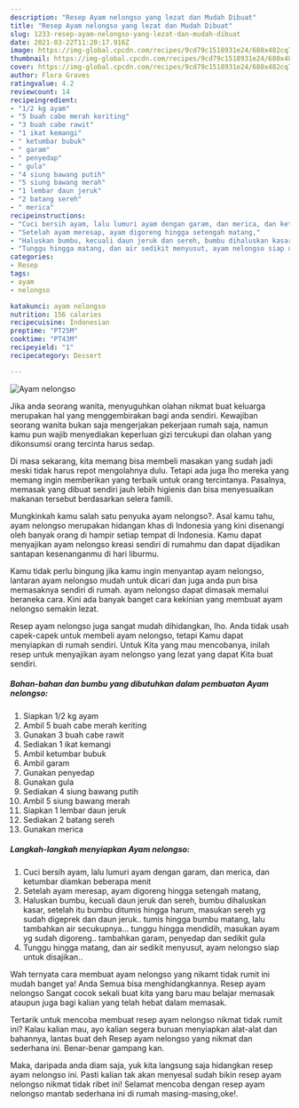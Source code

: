 ```yaml
---
description: "Resep Ayam nelongso yang lezat dan Mudah Dibuat"
title: "Resep Ayam nelongso yang lezat dan Mudah Dibuat"
slug: 1233-resep-ayam-nelongso-yang-lezat-dan-mudah-dibuat
date: 2021-03-22T11:20:17.916Z
image: https://img-global.cpcdn.com/recipes/9cd79c1518931e24/680x482cq70/ayam-nelongso-foto-resep-utama.jpg
thumbnail: https://img-global.cpcdn.com/recipes/9cd79c1518931e24/680x482cq70/ayam-nelongso-foto-resep-utama.jpg
cover: https://img-global.cpcdn.com/recipes/9cd79c1518931e24/680x482cq70/ayam-nelongso-foto-resep-utama.jpg
author: Flora Graves
ratingvalue: 4.2
reviewcount: 14
recipeingredient:
- "1/2 kg ayam"
- "5 buah cabe merah keriting"
- "3 buah cabe rawit"
- "1 ikat kemangi"
- " ketumbar bubuk"
- " garam"
- " penyedap"
- " gula"
- "4 siung bawang putih"
- "5 siung bawang merah"
- "1 lembar daun jeruk"
- "2 batang sereh"
- " merica"
recipeinstructions:
- "Cuci bersih ayam, lalu lumuri ayam dengan garam, dan merica, dan ketumbar diamkan beberapa menit"
- "Setelah ayam meresap, ayam digoreng hingga setengah matang,"
- "Haluskan bumbu, kecuali daun jeruk dan sereh, bumbu dihaluskan kasar, setelah itu bumbu ditumis hingga harum, masukan sereh yg sudah digeprek dan daun jeruk.. tumis hingga bumbu matang, lalu tambahkan air secukupnya... tunggu hingga mendidih, masukan ayam yg sudah digoreng.. tambahkan garam, penyedap dan sedikit gula"
- "Tunggu hingga matang, dan air sedikit menyusut, ayam nelongso siap untuk disajikan.."
categories:
- Resep
tags:
- ayam
- nelongso

katakunci: ayam nelongso 
nutrition: 156 calories
recipecuisine: Indonesian
preptime: "PT25M"
cooktime: "PT43M"
recipeyield: "1"
recipecategory: Dessert

---
```



![Ayam nelongso](https://img-global.cpcdn.com/recipes/9cd79c1518931e24/680x482cq70/ayam-nelongso-foto-resep-utama.jpg)

Jika anda seorang wanita, menyuguhkan olahan nikmat buat keluarga merupakan hal yang menggembirakan bagi anda sendiri. Kewajiban seorang  wanita bukan saja mengerjakan pekerjaan rumah saja, namun kamu pun wajib menyediakan keperluan gizi tercukupi dan olahan yang dikonsumsi orang tercinta harus sedap.

Di masa  sekarang, kita memang bisa membeli masakan yang sudah jadi meski tidak harus repot mengolahnya dulu. Tetapi ada juga lho mereka yang memang ingin memberikan yang terbaik untuk orang tercintanya. Pasalnya, memasak yang dibuat sendiri jauh lebih higienis dan bisa menyesuaikan makanan tersebut berdasarkan selera famili. 



Mungkinkah kamu salah satu penyuka ayam nelongso?. Asal kamu tahu, ayam nelongso merupakan hidangan khas di Indonesia yang kini disenangi oleh banyak orang di hampir setiap tempat di Indonesia. Kamu dapat menyajikan ayam nelongso kreasi sendiri di rumahmu dan dapat dijadikan santapan kesenanganmu di hari liburmu.

Kamu tidak perlu bingung jika kamu ingin menyantap ayam nelongso, lantaran ayam nelongso mudah untuk dicari dan juga anda pun bisa memasaknya sendiri di rumah. ayam nelongso dapat dimasak memalui beraneka cara. Kini ada banyak banget cara kekinian yang membuat ayam nelongso semakin lezat.

Resep ayam nelongso juga sangat mudah dihidangkan, lho. Anda tidak usah capek-capek untuk membeli ayam nelongso, tetapi Kamu dapat menyiapkan di rumah sendiri. Untuk Kita yang mau mencobanya, inilah resep untuk menyajikan ayam nelongso yang lezat yang dapat Kita buat sendiri.

<!--inarticleads1-->

##### Bahan-bahan dan bumbu yang dibutuhkan dalam pembuatan Ayam nelongso:

1. Siapkan 1/2 kg ayam
1. Ambil 5 buah cabe merah keriting
1. Gunakan 3 buah cabe rawit
1. Sediakan 1 ikat kemangi
1. Ambil  ketumbar bubuk
1. Ambil  garam
1. Gunakan  penyedap
1. Gunakan  gula
1. Sediakan 4 siung bawang putih
1. Ambil 5 siung bawang merah
1. Siapkan 1 lembar daun jeruk
1. Sediakan 2 batang sereh
1. Gunakan  merica




<!--inarticleads2-->

##### Langkah-langkah menyiapkan Ayam nelongso:

1. Cuci bersih ayam, lalu lumuri ayam dengan garam, dan merica, dan ketumbar diamkan beberapa menit
1. Setelah ayam meresap, ayam digoreng hingga setengah matang,
1. Haluskan bumbu, kecuali daun jeruk dan sereh, bumbu dihaluskan kasar, setelah itu bumbu ditumis hingga harum, masukan sereh yg sudah digeprek dan daun jeruk.. tumis hingga bumbu matang, lalu tambahkan air secukupnya... tunggu hingga mendidih, masukan ayam yg sudah digoreng.. tambahkan garam, penyedap dan sedikit gula
1. Tunggu hingga matang, dan air sedikit menyusut, ayam nelongso siap untuk disajikan..




Wah ternyata cara membuat ayam nelongso yang nikamt tidak rumit ini mudah banget ya! Anda Semua bisa menghidangkannya. Resep ayam nelongso Sangat cocok sekali buat kita yang baru mau belajar memasak ataupun juga bagi kalian yang telah hebat dalam memasak.

Tertarik untuk mencoba membuat resep ayam nelongso nikmat tidak rumit ini? Kalau kalian mau, ayo kalian segera buruan menyiapkan alat-alat dan bahannya, lantas buat deh Resep ayam nelongso yang nikmat dan sederhana ini. Benar-benar gampang kan. 

Maka, daripada anda diam saja, yuk kita langsung saja hidangkan resep ayam nelongso ini. Pasti kalian tak akan menyesal sudah bikin resep ayam nelongso nikmat tidak ribet ini! Selamat mencoba dengan resep ayam nelongso mantab sederhana ini di rumah masing-masing,oke!.

